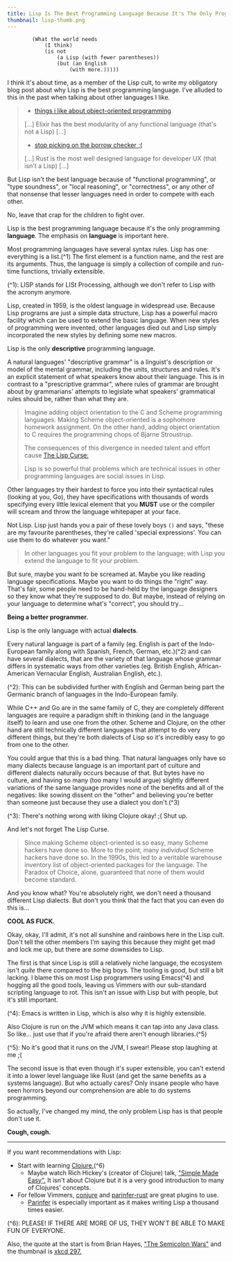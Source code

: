 ```yaml
---
title: Lisp Is The Best Programming Language Because It's The Only Programming Language
thumbnail: lisp-thumb.png
---
```


```plaintext
        (What the world needs
            (I think)
            (is not
                (a Lisp (with fewer parentheses))
                (but (an English
                    (with more.)))))
```

I think it's about time, as a member of the Lisp cult, to write my obligatory blog post about why Lisp is the best programming language. I've alluded to this in the past when talking about other languages I like.

> * [things i like about object-oriented programming](/post/oop_is_okay)
>
> [...] Elixir has the best modularity of any functional language (that's not a Lisp) [...]
>
> * [stop picking on the borrow checker ;(](/post/stop_picking_on_the_borrow_checker)
>
> [...] Rust is the most well designed language for developer UX (that isn't a Lisp) [...]

But Lisp isn't the best language because of "functional programming", or "type soundness", or "local reasoning", or "correctness", or any other of that nonsense that lesser languages need in order to compete with each other.

No, leave that crap for the children to fight over.

Lisp is the best programming language because it's the only programming **language**. The emphasis on **language** is important here.

Most programming languages have several syntax rules. Lisp has one: everything is a list.(^1) The first element is a function name, and the rest are its arguments. Thus, the language is simply a collection of compile and run-time functions, trivially extensible.

(^1): LISP stands for LISt Processing, although we don't refer to Lisp with the acronym anymore.

Lisp, created in 1959, is the oldest language in widespread use. Because Lisp programs are just a simple data structure, Lisp has a powerful macro facility which can be used to extend the basic language. When new styles of programming were invented, other languages died out and Lisp simply incorporated the new styles by defining some new macros.

Lisp is the only **descriptive** programming language.

A natural languages' "descriptive grammar" is a linguist's description or model of the mental grammar, including the units, structures and rules. It's an explicit statement of what speakers know about their language. This is in contrast to a "prescriptive grammar", where rules of grammar are brought about by grammarians' attempts to legislate what speakers' grammatical rules should be, rather than what they are.

> Imagine adding object orientation to the C and Scheme programming languages. Making Scheme object-oriented is a sophomore homework assignment. On the other hand, adding object orientation to C requires the programming chops of Bjarne Stroustrup.
>
> The consequences of this divergence in needed talent and effort cause [The Lisp Curse:](http://www.winestockwebdesign.com/Essays/Lisp_Curse.html)
>
> Lisp is so powerful that problems which are technical issues in other programming languages are social issues in Lisp.

Other languages try their hardest to force you into their syntactical rules (looking at you, Go), they have specifications with thousands of words specifying every little lexical element that you **MUST** use or the compiler will scream and throw the language whitepaper at your face.

Not Lisp. Lisp just hands you a pair of these lovely boys `()` and says, "these are my favourite parentheses, they're called 'special expressions'. You can use them to do whatever you want."

> In other languages you fit your problem to the language; with Lisp you extend the language to fit your problem.

But sure, maybe you want to be screamed at. Maybe you like reading language specifications. Maybe you want to do things the "right" way. That's fair, some people need to be hand-held by the language designers so they know what they're supposed to do. But maybe, instead of relying on your language to determine what's "correct", you should try...

**Being a better programmer.**

Lisp is the only language with actual **dialects**.

Every natural language is part of a family (eg. English is part of the Indo-European family along with Spanish, French, German, etc.)(^2) and can have several dialects, that are the variety of that language whose grammar differs in systematic ways from other varieties (eg. British English, African-American Vernacular English, Australian English, etc.).

(^2): This can be subdivided further with English and German being part the Germanic branch of languages in the Indo-European family.

While C++ and Go are in the same family of C, they are completely different languages are require a paradigm shift in thinking (and in the language itself) to learn and use one from the other. Scheme and Clojure, on the other hand are still technically different languages that attempt to do very different things, but they're both dialects of Lisp so it's incredibly easy to go from one to the other.

You could argue that this is a bad thing. That natural languages only have so many dialects because language is an important part of culture and different dialects naturally occurs because of that. But bytes have no culture, and having so many (too many I would argue) slightly different variations of the same language provides none of the benefits and all of the negatives: like sowing dissent on the "other" and believing you're better than someone just because they use a dialect you don't.(^3)

(^3): There's nothing wrong with liking Clojure okay! ;( Shut up.

And let's not forget The Lisp Curse.

> Since making Scheme object-oriented is so easy, many Scheme hackers have done so. More to the point, many *individual* Scheme hackers have done so. In the 1990s, this led to a veritable warehouse inventory list of object-oriented packages for the language. The Paradox of Choice, alone, guaranteed that none of them would become standard.

And you know what? You're absolutely right, we don't need a thousand different Lisp dialects. But don't you think that the fact that you can even do this is...

**COOL AS FUCK.**

Okay, okay, I'll admit, it's not all sunshine and rainbows here in the Lisp cult. Don't tell the other members I'm saying this because they might get mad and lock me up, but there are *some* downsides to Lisp.

The first is that since Lisp is still a relatively niche language, the ecosystem isn't *quite* there compared to the big boys. The tooling is good, but still a bit lacking. I blame this on most Lisp programmers using Emacs(^4) and hogging all the good tools, leaving us Vimmers with our sub-standard scripting language to rot. This isn't an issue with Lisp but with people, but it's still important.

(^4): Emacs is written in Lisp, which is also why it is highly extensible.

Also Clojure is run on the JVM which means it can tap into any Java class. So like... just use that if you're afraid there aren't enough libraries.(^5)

(^5): No it's good that it runs on the JVM, I swear! Please stop laughing at me ;(

The second issue is that even though it's super extensible, you can't extend it into a lower level language like Rust (and get the same benefits as a systems language). But who actually cares? Only insane people who have seen horrors beyond our comprehension are able to do systems programming.

So actually, I've changed my mind, the only problem Lisp has is that people don't use it.

**Cough, cough.**

---

If you want recommendations with Lisp:

* Start with learning [Clojure.](https://clojure.org)(^6)
    * Maybe watch Rich Hickey's (creator of Clojure) talk, ["Simple Made Easy".](https://www.infoq.com/presentations/Simple-Made-Easy/) It isn't about Clojure but it is a very good introduction to many of Clojures' concepts.
* For fellow Vimmers, [conjure](https://github.com/Olical/conjure) and [parinfer-rust](https://github.com/eraserhd/parinfer-rust) are great plugins to use.
    * [Parinfer](https://shaunlebron.github.io/parinfer/) is especially important as it makes writing Lisp a thousand times easier.

(^6): PLEASE! IF THERE ARE MORE OF US, THEY WON'T BE ABLE TO MAKE FUN OF EVERYONE.

Also, the quote at the start is from Brian Hayes, ["The Semicolon Wars"](https://web.archive.org/web/20060616171535/http://www.americanscientist.org/template/AssetDetail/assetid/51982/page/5) and the thumbnail is [xkcd 297.](https://xkcd.com/297/)
